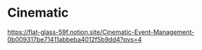 # Cinematic

 https://flat-glass-59f.notion.site/Cinematic-Event-Management-0b009317be71411abbeba4012f5b9dd4?pvs=4
